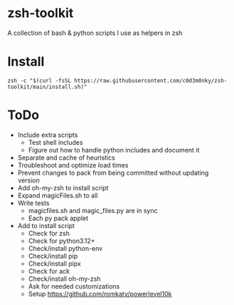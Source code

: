 # zsh-toolkit
A collection of bash & python scripts I use as helpers in zsh

# Install
```zsh -c "$(curl -fsSL https://raw.githubusercontent.com/c0d3m0nky/zsh-toolkit/main/install.sh)"```

# ToDo
* Include extra scripts
  * Test shell includes
  * Figure out how to handle python includes and document it
* Separate and cache of heuristics
* Troubleshoot and optimize load times
* Prevent changes to pack from being committed without updating version
* Add oh-my-zsh to install script
* Expand magicFiles.sh to all
* Write tests
  * magicfiles.sh and magic_files.py are in sync
  * Each py pack applet
* Add to install script
  * Check for zsh
  * Check for python3.12+
  * Check/install python-env
  * Check/install pip
  * Check/install pipx
  * Check for ack
  * Check/install oh-my-zsh
  * Ask for needed customizations
  * Setup https://github.com/romkatv/powerlevel10k
  
